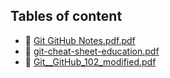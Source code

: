 ## Tables of content
- 📄 [Git GitHub Notes.pdf.pdf](./Git%20GitHub%20Notes.pdf.pdf)
- 📄 [git-cheat-sheet-education.pdf](./git-cheat-sheet-education.pdf)
- 📄 [Git__GitHub_102_modified.pdf](./Git__GitHub_102_modified.pdf)
